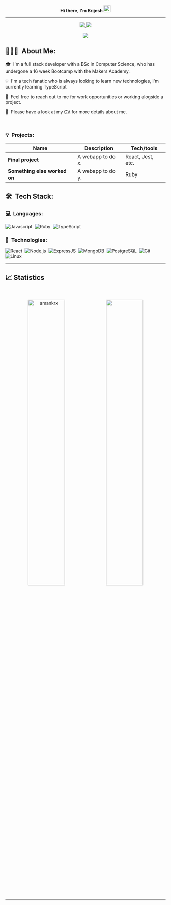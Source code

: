 <div align="center">
<b> Hi there, I'm Brijesh <img src="https://github.com/darshanr27/darshanr27/blob/master/Assets/Hi.gif" width="22px"></b>
</div>

---

<p align="center">
	<a href="https://www.linkedin.com/in/brijesh-pujara-9885166a/">
		<img src="https://img.shields.io/badge/LinkedIn-0077B5?style=for-the-badge&logo=linkedin&logoColor=white" />
	</a>
	<a href="mailto:pujara.brijesh1@gmail.com">
		<img src="https://img.shields.io/badge/Gmail-D14836?style=for-the-badge&logo=gmail&logoColor=white" />
	</a>
</p>

<p align="center">
	<img src="https://komarev.com/ghpvc/?username=brijeshpujara&color=blueviolet&style=flat-square&label=Profile+Views" />
</p>

## 👨🏻‍💻 &nbsp;About Me:

<p>🎓 &nbsp;I'm a full stack developer with a BSc in Computer Science, who has undergone a 16 week Bootcamp with the Makers Academy.</p>
<p>💡 &nbsp;I'm a tech fanatic who is always looking to learn new technologies, I'm currently learning TypeScript</p>
<p>💬 &nbsp;Feel free to reach out to me for work opportunities or working alogside a project.</p>
<p>🧩 &nbsp;Please have a look at my <a href="https://drive.google.com/file/d/1Sk1b_WS1tPmAsorBtbpYkq7X2LJae_ds/view?usp=sharing">CV</a> for more details about me.</p>

<br />

### 💡 &nbsp;Projects:

| Name                         | Description       | Tech/tools        |
| ---------------------------- | ----------------- | ----------------- |
| **Final project**            | A webapp to do x. | React, Jest, etc. |
| **Something else worked on** | A webapp to do y. | Ruby              |


## 🛠 &nbsp;Tech Stack:

### 💻 &nbsp;Languages:

![Javascript](https://img.shields.io/badge/-Javascript-05122A?style=flat&logo=javascript)&nbsp;
![Ruby](https://img.shields.io/badge/-Ruby-05122A?style=flat&logo=ruby)&nbsp;
![TypeScript](https://img.shields.io/badge/-TypeScript-05122A?style=flat&logo=typescript)&nbsp;


### 🚀 &nbsp;Technologies:

![React](https://img.shields.io/badge/-React-05122A?style=flat&logo=react)&nbsp;
![Node.js](https://img.shields.io/badge/-Node.js-05122A?style=flat&logo=node.js)&nbsp;
![ExpressJS](https://img.shields.io/badge/-ExpressJS-05122A?style=flat&logo=express)&nbsp;
![MongoDB](https://img.shields.io/badge/-MongoDB-05122A?style=flat&logo=mongodb)&nbsp;
![PostgreSQL](https://img.shields.io/badge/-PostgreSQL-05122A?style=flat&logo=postgresql)&nbsp;
![Git](https://img.shields.io/badge/-Git-05122A?style=flat&logo=git)&nbsp;
![Linux](https://img.shields.io/badge/-Linux-05122A?style=flat&logo=linux)&nbsp;

<hr />

## 📈 Statistics

<br/>
<p align="center">
  <img width="48%" src="https://github-readme-stats.vercel.app/api?username=brijeshpujara&count_private=true&theme=light&show_icons=true" alt="amankrx" />
  <img width="48%" src="https://github-readme-streak-stats.herokuapp.com/?user=brijeshpujara&theme=light&show_icons=true" />
</p>



<hr />

